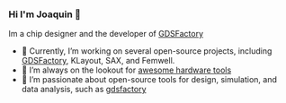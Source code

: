 ### Hi I'm Joaquin 👋

Im a chip designer and the developer of [GDSFactory]([url](https://gdsfactory.github.io/gdsfactory/))

- 🔭 Currently, I’m working on several open-source projects, including [GDSFactory]([url](https://gdsfactory.com/)), KLayout, SAX, and Femwell.
- 👯 I’m always on the lookout for [awesome hardware tools](https://github.com/joamatab/awesome_photonics)
- 🌱 I’m passionate about open-source tools for design, simulation, and data analysis, such as [gdsfactory](https://github.com/gdsfactory/gdsfactory/)

<!--
**joamatab/joamatab** is a ✨ _special_ ✨ repository because its `README.md` (this file) appears on your GitHub profile.

Here are some ideas to get you started:

- 🔭 I’m currently working on ...
- 🌱 I’m currently learning ...
- 👯 I’m looking to collaborate on ...
- 🤔 I’m looking for help with ...
- 💬 Ask me about ...
- 📫 How to reach me: ...
- 😄 Pronouns: ...
- ⚡ Fun fact: ...
-->
